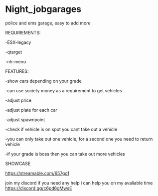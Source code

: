 # Night_jobgarages

police and ems garage, easy to add more

REQUIREMENTS:

-ESX-legacy

-qtarget

-nh-menu

FEATURES: 

-show cars depending on your grade

-can use society money as a requirement to get vehicles

-adjust price

-adjust plate for each car

-adjust spawnpoint

-check if vehicle is on spot you cant take out a vehicle

-you can only take out one vehicle, for a second one you need to return vehicle

-if your grade is boss then you can take out more vehicles

SHOWCASE

https://streamable.com/657go1

join my discord if you need any help i can help you on my avaliable time https://discord.gg/c6pd6gMwsE
